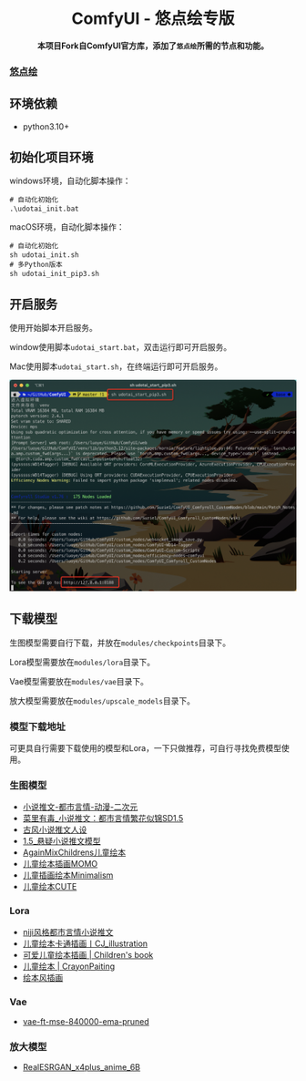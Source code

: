 <div align="center">

# ComfyUI - 悠点绘专版
**本项目Fork自ComfyUI官方库，添加了`悠点绘`所需的节点和功能。**

</div>

### [悠点绘](https://app.udotai.cn)

## 环境依赖

- python3.10+

## 初始化项目环境

windows环境，自动化脚本操作：

```shell
# 自动化初始化
.\udotai_init.bat
```

macOS环境，自动化脚本操作：

```shell
# 自动化初始化
sh udotai_init.sh
# 多Python版本
sh udotai_init_pip3.sh
```

## 开启服务

使用开始脚本开启服务。

window使用脚本`udotai_start.bat`，双击运行即可开启服务。

Mac使用脚本`udotai_start.sh`，在终端运行即可开启服务。

![alt text](image.png)

## 下载模型

生图模型需要自行下载，并放在`modules/checkpoints`目录下。

Lora模型需要放在`modules/lora`目录下。

Vae模型需要放在`modules/vae`目录下。

放大模型需要放在`modules/upscale_models`目录下。

### 模型下载地址

可更具自行需要下载使用的模型和Lora，一下只做推荐，可自行寻找免费模型使用。

### 生图模型

- [小说推文-都市言情-动漫-二次元](https://www.liblib.art/modelinfo/e2d55c3aa78f488d900098026ea3dd28?from=search)
- [菜里有毒_小说推文：都市言情繁花似锦SD1.5](https://www.liblib.art/modelinfo/b890705d5092497aafe7dc1c0d935ead?from=search)
- [古风小说推文人设](https://www.liblib.art/modelinfo/e1bc7a018d3e4a8d9531fa4ab48ab37b?from=search)
- [1.5_悬疑小说推文模型](https://www.liblib.art/modelinfo/71b5dafe1f7e4be083a507b76a20d319?from=search)
- [AgainMixChildrens儿童绘本](https://www.liblib.art/modelinfo/76d87b20c55748839375dbb42374db2c?from=search)
- [儿童绘本插画MOMO](https://www.liblib.art/modelinfo/53793f6bb8a84b609423f1a66b1ea9f1?from=search)
- [儿童插画绘本Minimalism](https://www.liblib.art/modelinfo/8b4b7eb6aa2c480bbe65ca3d4625632d?from=search)
- [儿童绘本CUTE](https://www.liblib.art/modelinfo/225479f9bdff4a2db197a8f48c807930?from=feed)

### Lora

- [niji风格都市言情小说推文](https://www.liblib.art/modelinfo/dccf69005b1740b299a7aea47e9b5ac7?from=search)
- [儿童绘本卡通插画丨CJ_illustration](https://www.liblib.art/modelinfo/e5408ebbde2e49f4959aa9e931c72037?from=search)
- [可爱儿童绘本插画 | Children's book](https://www.liblib.art/modelinfo/04fe03eb3799448da537e7612fa99817?from=search)
- [儿童绘本 | CrayonPaiting](https://www.liblib.art/modelinfo/adb67641ff8c4f0cb184d63a998bc52e?from=search)
- [绘本风插画](https://www.liblib.art/modelinfo/520b029635c24deda4809c49dc0efbf1?from=feed)

### Vae

- [vae-ft-mse-840000-ema-pruned](https://cdn-lfs-us-1.hf-mirror.com/repos/87/85/8785cc3b994fb70b05c09a9b0b12fdf51883d096cd17bcc268d3ddd437459ce5/735e4c3a447a3255760d7f86845f09f937809baa529c17370d83e4c3758f3c75?response-content-disposition=attachment%3B+filename*%3DUTF-8%27%27vae-ft-mse-840000-ema-pruned.safetensors%3B+filename%3D%22vae-ft-mse-840000-ema-pruned.safetensors%22%3B&Expires=1726550400&Policy=eyJTdGF0ZW1lbnQiOlt7IkNvbmRpdGlvbiI6eyJEYXRlTGVzc1RoYW4iOnsiQVdTOkVwb2NoVGltZSI6MTcyNjU1MDQwMH19LCJSZXNvdXJjZSI6Imh0dHBzOi8vY2RuLWxmcy11cy0xLmh1Z2dpbmdmYWNlLmNvL3JlcG9zLzg3Lzg1Lzg3ODVjYzNiOTk0ZmI3MGIwNWMwOWE5YjBiMTJmZGY1MTg4M2QwOTZjZDE3YmNjMjY4ZDNkZGQ0Mzc0NTljZTUvNzM1ZTRjM2E0NDdhMzI1NTc2MGQ3Zjg2ODQ1ZjA5ZjkzNzgwOWJhYTUyOWMxNzM3MGQ4M2U0YzM3NThmM2M3NT9yZXNwb25zZS1jb250ZW50LWRpc3Bvc2l0aW9uPSoifV19&Signature=bUMWkex0f9iPYrV1rqkUURk8o3AHCRMbX1tzngUm3SxPacrmsY5Rh4mBkDeVgWDR08RceyggzjCeav9WA-UKcv6q4Jlf7TKeG8YdMF2VL9B%7EMVZ9p0zcQnxFapGrPNxqxwx1PskfQ5j9iigi9FpkkCRIr0fOPXKtZZ-0dcHZ3Gox5ojQQuv3%7EDxwMI89dM5L4mWV7gG765atfEYpDmGejR2ZGeQoCyspnhj49WwOXw176yUDfPq78Uuk%7E6%7EFKS%7E8bZ88wZ7LA3F-Llw8IrVMMBPm1OVaybh9zyzMr6siM3aozAwHNS8rejfjVJHE62fVEBwGhOPPQaA%7EKXNVVbDSaA__&Key-Pair-Id=K24J24Z295AEI9)


### 放大模型

- [RealESRGAN_x4plus_anime_6B](https://cdn-lfs.hf-mirror.com/repos/b3/11/b311255678d0743dc6d549a042599d1c034aeb7d449871ac0c621b2c1562893f/f872d837d3c90ed2e05227bed711af5671a6fd1c9f7d7e91c911a61f155e99da?response-content-disposition=attachment%3B+filename*%3DUTF-8%27%27RealESRGAN_x4plus_anime_6B.pth%3B+filename%3D%22RealESRGAN_x4plus_anime_6B.pth%22%3B&Expires=1726551309&Policy=eyJTdGF0ZW1lbnQiOlt7IkNvbmRpdGlvbiI6eyJEYXRlTGVzc1RoYW4iOnsiQVdTOkVwb2NoVGltZSI6MTcyNjU1MTMwOX19LCJSZXNvdXJjZSI6Imh0dHBzOi8vY2RuLWxmcy5odWdnaW5nZmFjZS5jby9yZXBvcy9iMy8xMS9iMzExMjU1Njc4ZDA3NDNkYzZkNTQ5YTA0MjU5OWQxYzAzNGFlYjdkNDQ5ODcxYWMwYzYyMWIyYzE1NjI4OTNmL2Y4NzJkODM3ZDNjOTBlZDJlMDUyMjdiZWQ3MTFhZjU2NzFhNmZkMWM5ZjdkN2U5MWM5MTFhNjFmMTU1ZTk5ZGE%7EcmVzcG9uc2UtY29udGVudC1kaXNwb3NpdGlvbj0qIn1dfQ__&Signature=ISSptW%7Ej0vHA6LC9yDwEUeJFuZZNRZ4WLB3RaZ4CYN%7EeaTiGPBBB2DpOb5dSUd9-tptqnB3zs%7Equ5A8dC41wIM7dPzwVNo86IZ4tv5XOBZPxdYowenTVEA6mVOO6fEQzyC1o9zAHET3DUqBL5YCt17uKQiSOr4MI18tat39OIbPsFK2LmvfuWS52lMYYwlSatCxEveoP3Iqh6iZf%7EI1O-q%7EcnWDN0BkRLH%7E9pl9bAXQQmvcdDYFwRhgp7WxjDjnh3Eev-zPpxVPyuFeTdieA0LF2%7ETBRPNOlnkLFICLya8lnS%7EyHaPZvZLrGFebl6e2eNqaclloAju93iL%7EPBcvYuw__&Key-Pair-Id=K3ESJI6DHPFC7)